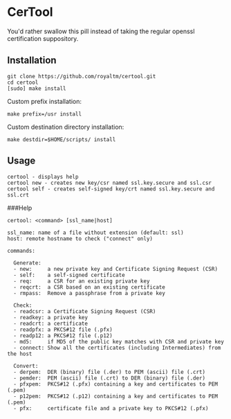 CerTool
=======

You'd rather swallow this pill instead of taking the regular openssl certification suppository.


Installation
------------

    git clone https://github.com/royaltm/certool.git
    cd certool
    [sudo] make install

Custom prefix installation:

    make prefix=/usr install

Custom destination directory installation:

    make destdir=$HOME/scripts/ install


Usage
-----

    certool - displays help
    certool new - creates new key/csr named ssl.key.secure and ssl.csr
    certool self - creates self-signed key/crt named ssl.key.secure and ssl.crt


###Help

    certool: <command> [ssl_name|host]

    ssl_name: name of a file without extension (default: ssl)
    host: remote hostname to check ("connect" only)

    commands:

      Generate:
      - new:     a new private key and Certificate Signing Request (CSR)
      - self:    a self-signed certificate
      - req:     a CSR for an existing private key
      - reqcrt:  a CSR based on an existing certificate
      - rmpass:  Remove a passphrase from a private key

      Check:
      - readcsr: a Certificate Signing Request (CSR)
      - readkey: a private key
      - readcrt: a certificate
      - readpfx: a PKCS#12 file (.pfx)
      - readp12: a PKCS#12 file (.p12)
      - md5:     if MD5 of the public key matches with CSR and private key
      - connect: Show all the certificates (including Intermediates) from the host

      Convert:
      - derpem:  DER (binary) file (.der) to PEM (ascii) file (.crt)
      - pemder:  PEM (ascii) file (.crt) to DER (binary) file (.der)
      - pfxpem:  PKCS#12 (.pfx) containing a key and certificates to PEM (.pem)
      - p12pem:  PKCS#12 (.p12) containing a key and certificates to PEM (.pem)
      - pfx:     certificate file and a private key to PKCS#12 (.pfx)
